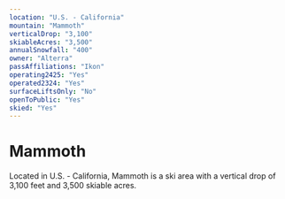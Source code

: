 ```yaml
---
location: "U.S. - California"
mountain: "Mammoth"
verticalDrop: "3,100"
skiableAcres: "3,500"
annualSnowfall: "400"
owner: "Alterra"
passAffiliations: "Ikon"
operating2425: "Yes"
operated2324: "Yes"
surfaceLiftsOnly: "No"
openToPublic: "Yes"
skied: "Yes"
---
```


# Mammoth

Located in U.S. - California, Mammoth is a ski area with a vertical drop of 3,100 feet and 3,500 skiable acres.